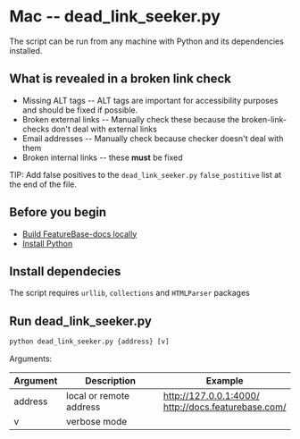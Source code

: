 # Mac -- dead_link_seeker.py

The script can be run from any machine with Python and its dependencies installed.

## What is revealed in a broken link check

* Missing ALT tags -- ALT tags are important for accessibility purposes and should be fixed if possible.
* Broken external links -- Manually check these because the broken-link-checks don't deal with external links
* Email addresses -- Manually check because checker doesn't deal with them
* Broken internal links -- these **must** be fixed

TIP: Add false positives to the `dead_link_seeker.py` `false_postitive` list at the end of the file.

## Before you begin

* [Build FeatureBase-docs locally](https://github.com/FeatureBaseDB/featurebase-docs/tree/docs-195-help-on-help/help-on-help/local-build)
* [Install Python](https://www.python.org/downloads/)

## Install dependecies

The script requires `urllib`, `collections` and `HTMLParser` packages

## Run dead_link_seeker.py

```python
python dead_link_seeker.py {address} [v]
```

Arguments:

| Argument | Description | Example |
|---|---|---|
| address | local or remote address | http://127.0.0.1:4000/<br/>http://docs.featurebase.com/ |
| v | verbose mode |
